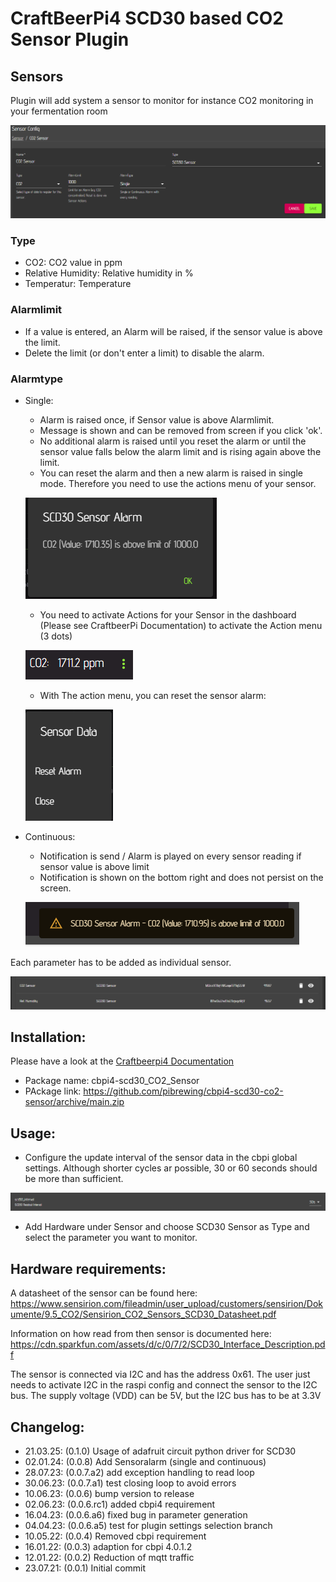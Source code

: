 # CraftBeerPi4 SCD30 based CO2 Sensor Plugin

## Sensors	

Plugin will add system a sensor to monitor for instance CO2 monitoring in your fermentation room

![Sensor Config](https://github.com/pibrewing/cbpi4-scd30-co2-sensor/blob/main/cbpi4-scd30-settings.png?raw=true)

### Type

- CO2: 					CO2 value in ppm
- Relative Humidity:	Relative humidity in %
- Temperatur:			Temperature

### Alarmlimit

- If a value is entered, an Alarm will be raised, if the sensor value is above the limit.
- Delete the limit (or don't enter a limit) to disable the alarm.

### Alarmtype

- Single: 
    - Alarm is raised once, if Sensor value is above Alarmlimit.
    - Message is shown and can be removed from screen if you click 'ok'.
    - No additional alarm is raised until you reset the alarm or until the sensor value falls below the alarm limit and is rising again above the limit.
    - You can reset the alarm and then a new alarm is raised in single mode. Therefore you need to use the actions menu of your sensor.

    ![Single Alarm](https://github.com/pibrewing/cbpi4-scd30-co2-sensor/blob/main/cbpi4-scd30-singlealarm.png?raw=true)

    - You need to activate Actions for your Sensor in the dashboard (Please see CraftbeerPi Documentation) to activate the Action menu (3 dots)

     ![3 dots](https://github.com/pibrewing/cbpi4-scd30-co2-sensor/blob/main/cbpi4-scd30-actionmenu.png?raw=true)   

    - With The action menu, you can reset the sensor alarm:

    ![Actions](https://github.com/pibrewing/cbpi4-scd30-co2-sensor/blob/main/cbpi4-scd30-actions.png?raw=true)   

- Continuous:
    - Notification is send / Alarm is played on every sensor reading if sensor value is above limit
    - Notification is shown on the bottom right and does not persist on the screen.

    ![Continuous Alarm](https://github.com/pibrewing/cbpi4-scd30-co2-sensor/blob/main/cbpi4-scd30-continuousalarm.png?raw=true)


Each parameter has to be added as individual sensor.
	
![Multiple Sensors](https://github.com/pibrewing/cbpi4-scd30-co2-sensor/blob/main/cbpi4-multiple-scd30.png?raw=true)

## Installation: 

Please have a look at the [Craftbeerpi4 Documentation](https://openbrewing.gitbook.io/craftbeerpi4_support/readme/plugin-installation)

- Package name: cbpi4-scd30_CO2_Sensor
- PAckage link: https://github.com/pibrewing/cbpi4-scd30-co2-sensor/archive/main.zip
	
## Usage:

- Configure the update interval of the sensor data in the cbpi global settings. Although shorter cycles ar possible, 30 or 60 seconds should be more than sufficient.

![Global Sensor Interval Settings](https://github.com/pibrewing/cbpi4-scd30-co2-sensor/blob/main/cbpi4-scd30-settings-interval.png?raw=true)

- Add Hardware under Sensor and choose SCD30 Sensor as Type and select the parameter you want to monitor.

## Hardware requirements:

A datasheet of the sensor can be found here: https://www.sensirion.com/fileadmin/user_upload/customers/sensirion/Dokumente/9.5_CO2/Sensirion_CO2_Sensors_SCD30_Datasheet.pdf

Information on how read from then sensor is documented here: https://cdn.sparkfun.com/assets/d/c/0/7/2/SCD30_Interface_Description.pdf

The sensor is connected via I2C and has the address 0x61. The user just needs to activate I2C in the raspi config and connect the sensor to the I2C bus. The supply voltage (VDD) can be 5V, but the I2C bus has to be at 3.3V

## Changelog:

- 21.03.25: (0.1.0) Usage of adafruit circuit python driver for SCD30
- 02.01.24: (0.0.8) Add Sensoralarm (single and continuous)
- 28.07.23: (0.0.7.a2) add exception handling to read loop
- 30.06.23: (0.0.7.a1) test closing loop to avoid errors
- 10.06.23: (0.0.6) bump version to release
- 02.06.23: (0.0.6.rc1) added cbpi4 requirement
- 16.04.23: (0.0.6.a6) fixed bug in parameter generation
- 04.04.23: (0.0.6.a5) test for plugin settings selection branch
- 10.05.22: (0.0.4) Removed cbpi requirement
- 16.01.22: (0.0.3) adaption for cbpi 4.0.1.2
- 12.01.22: (0.0.2) Reduction of mqtt traffic
- 23.07.21: (0.0.1) Initial commit
